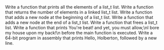 Write a function that prints all the elements of a list_t list.
Write a function that returns the number of elements in a linked list_t list.
Write a function that adds a new node at the beginning of a list_t list.
Write a function that adds a new node at the end of a list_t list.
Write a function that frees a list_t list.
Write a function that prints You're beat! and yet, you must allow,\nI bore my house upon my back!\n before the main function is executed.
Write a 64-bit program in assembly that prints Hello, Holberton, followed by a new line.
